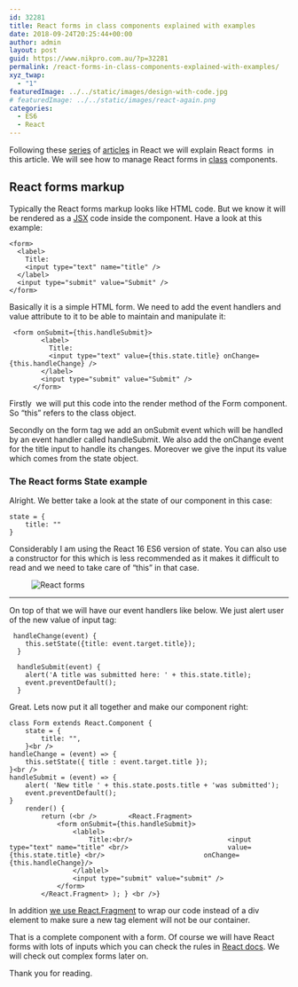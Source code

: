```yaml
---
id: 32281
title: React forms in class components explained with examples
date: 2018-09-24T20:25:44+00:00
author: admin
layout: post
guid: https://www.nikpro.com.au/?p=32281
permalink: /react-forms-in-class-components-explained-with-examples/
xyz_twap:
  - "1"
featuredImage: ../../static/images/design-with-code.jpg
# featuredImage: ../../static/images/react-again.png
categories:
  - ES6
  - React
---
```

Following these [series](https://www.nikpro.com.au/different-stateless-functional-component-in-react-explained/) of [articles](https://www.nikpro.com.au/react-fragment-the-new-way-to-wrap-multiple-react-elements-explained/) in React we will explain React forms  in this article. We will see how to manage React forms in [class](https://www.nikpro.com.au/react-component-building-blocks-simple-explanation-part-1/) components.

## React forms markup

Typically the React forms markup looks like HTML code. But we know it will be rendered as a [JSX](https://www.nikpro.com.au/explaining-jsx-with-some-examples/) code inside the component. Have a look at this example:


```
<form>
  <label>
    Title:
    <input type="text" name="title" />
  </label>
  <input type="submit" value="Submit" />
</form>
```


Basically it is a simple HTML form. We need to add the event handlers and value attribute to it to be able to maintain and manipulate it:


```
 <form onSubmit={this.handleSubmit}>
        <label>
          Title:
          <input type="text" value={this.state.title} onChange={this.handleChange} />
        </label>
        <input type="submit" value="Submit" />
      </form>
```


Firstly  we will put this code into the render method of the Form component. So &#8220;this&#8221; refers to the class object. 

Secondly on the form tag we add an onSubmit event which will be handled by an event handler called handleSubmit. We also add the onChange event for the title input to handle its changes. Moreover we give the input its value which comes from the state object.

### The React forms State example

Alright. We better take a look at the state of our component in this case:


```
state = {
    title: ""
}
```


Considerably I am using the React 16 ES6 version of state. You can also use a constructor for this which is less recommended as it makes it difficult to read and we need to take care of &#8220;this&#8221; in that case.<figure class="wp-block-image">

<img src="https://www.nikpro.com.aureact-logo.jpeg" alt="React forms" class="wp-image-32282" srcset="https://testgatsby.localreact-logo.jpeg 842w, https://testgatsby.localreact-logo-300x212.jpeg 300w, https://testgatsby.localreact-logo-768x543.jpeg 768w" sizes="(max-width: 842px) 100vw, 842px" /> </figure> 

<hr class="wp-block-separator" />

On top of that we will have our event handlers like below. We just alert user of the new value of input tag:


```
 handleChange(event) {
    this.setState({title: event.target.title});
  }

  handleSubmit(event) {
    alert('A title was submitted here: ' + this.state.title);
    event.preventDefault();
  }
```


Great. Lets now put it all together and make our component right:


```
class Form extends React.Component {
    state = {
        title: "",
    }<br />
handleChange = (event) => {
    this.setState({ title : event.target.title });
}<br />
handleSubmit = (event) => {
    alert( 'New title ' + this.state.posts.title + 'was submitted');
    event.preventDefault();
}
    render() {
        return (<br />        <React.Fragment>
            <form onSubmit={this.handleSubmit}>
                <lablel>
                    Title:<br/>                        <input type="text" name="title" <br/>                         value={this.state.title} <br/>                         onChange={this.handleChange}/>
                </lablel>
                <input type="submit" value="submit" />
            </form>
        </React.Fragment> ); } <br />}
```


In addition [we use React.Fragment](https://www.nikpro.com.au/react-fragment-the-new-way-to-wrap-multiple-react-elements-explained/) to wrap our code instead of a div element to make sure a new tag element will not be our container. 

That is a complete component with a form. Of course we will have React forms with lots of inputs which you can check the rules in <a href="https://reactjs.org/docs/forms.html" target="_blank" rel="noopener noreferrer">React docs</a>. We will check out complex forms later on.

Thank you for reading.